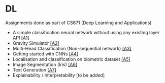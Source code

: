 # DL

Assignments done as part of CS671 (Deep Learning and Applications) 

- A simple classification neural network without using any existing layer API [[A1]](https://github.com/moha23/DL/tree/master/A1)
- Gravity Simulator [[A2]](https://github.com/moha23/DL/tree/master/A2)
- Multi-Head Classification (Non-sequential network) [[A3]](https://github.com/moha23/DL/tree/master/A3)
- Getting started with CNNs [[A4]](https://github.com/moha23/DL/tree/master/A4)
- Localisation and classification on biometric dataset [[A5]](https://github.com/moha23/DL/tree/master/A5)
- Image Segmentation (Iris) [[A6]](https://github.com/moha23/DL/tree/master/A6)
- Text Generation [[A7]](https://github.com/moha23/DL/upload/master/A7)
- Explainability / Interpretability [to be added]
